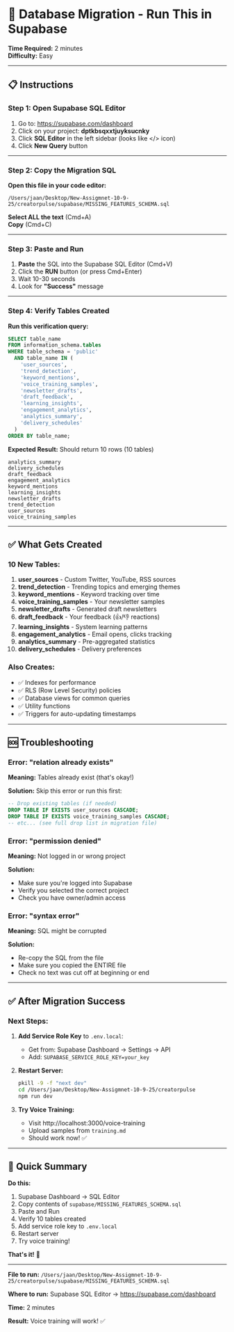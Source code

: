 # 🚀 Database Migration - Run This in Supabase

**Time Required:** 2 minutes  
**Difficulty:** Easy

---

## 📋 Instructions

### Step 1: Open Supabase SQL Editor

1. Go to: https://supabase.com/dashboard
2. Click on your project: **dptkbsqxxtjuyksucnky**
3. Click **SQL Editor** in the left sidebar (looks like </> icon)
4. Click **New Query** button

---

### Step 2: Copy the Migration SQL

**Open this file in your code editor:**
```
/Users/jaan/Desktop/New-Assigmnet-10-9-25/creatorpulse/supabase/MISSING_FEATURES_SCHEMA.sql
```

**Select ALL the text** (Cmd+A)  
**Copy** (Cmd+C)

---

### Step 3: Paste and Run

1. **Paste** the SQL into the Supabase SQL Editor (Cmd+V)
2. Click the **RUN** button (or press Cmd+Enter)
3. Wait 10-30 seconds
4. Look for **"Success"** message

---

### Step 4: Verify Tables Created

**Run this verification query:**

```sql
SELECT table_name 
FROM information_schema.tables 
WHERE table_schema = 'public' 
  AND table_name IN (
    'user_sources', 
    'trend_detection', 
    'keyword_mentions',
    'voice_training_samples', 
    'newsletter_drafts', 
    'draft_feedback',
    'learning_insights', 
    'engagement_analytics', 
    'analytics_summary',
    'delivery_schedules'
  )
ORDER BY table_name;
```

**Expected Result:** Should return 10 rows (10 tables)

```
analytics_summary
delivery_schedules
draft_feedback
engagement_analytics
keyword_mentions
learning_insights
newsletter_drafts
trend_detection
user_sources
voice_training_samples
```

---

## ✅ What Gets Created

### 10 New Tables:

1. **user_sources** - Custom Twitter, YouTube, RSS sources
2. **trend_detection** - Trending topics and emerging themes
3. **keyword_mentions** - Keyword tracking over time
4. **voice_training_samples** - Your newsletter samples
5. **newsletter_drafts** - Generated draft newsletters
6. **draft_feedback** - Your feedback (👍/👎 reactions)
7. **learning_insights** - System learning patterns
8. **engagement_analytics** - Email opens, clicks tracking
9. **analytics_summary** - Pre-aggregated statistics
10. **delivery_schedules** - Delivery preferences

### Also Creates:

- ✅ Indexes for performance
- ✅ RLS (Row Level Security) policies
- ✅ Database views for common queries
- ✅ Utility functions
- ✅ Triggers for auto-updating timestamps

---

## 🆘 Troubleshooting

### Error: "relation already exists"

**Meaning:** Tables already exist (that's okay!)

**Solution:** Skip this error or run this first:
```sql
-- Drop existing tables (if needed)
DROP TABLE IF EXISTS user_sources CASCADE;
DROP TABLE IF EXISTS voice_training_samples CASCADE;
-- etc... (see full drop list in migration file)
```

### Error: "permission denied"

**Meaning:** Not logged in or wrong project

**Solution:**
- Make sure you're logged into Supabase
- Verify you selected the correct project
- Check you have owner/admin access

### Error: "syntax error"

**Meaning:** SQL might be corrupted

**Solution:**
- Re-copy the SQL from the file
- Make sure you copied the ENTIRE file
- Check no text was cut off at beginning or end

---

## ✅ After Migration Success

### Next Steps:

1. **Add Service Role Key** to `.env.local`:
   - Get from: Supabase Dashboard → Settings → API
   - Add: `SUPABASE_SERVICE_ROLE_KEY=your_key`

2. **Restart Server:**
   ```bash
   pkill -9 -f "next dev"
   cd /Users/jaan/Desktop/New-Assigmnet-10-9-25/creatorpulse
   npm run dev
   ```

3. **Try Voice Training:**
   - Visit http://localhost:3000/voice-training
   - Upload samples from `training.md`
   - Should work now! ✅

---

## 🎯 Quick Summary

**Do this:**
1. Supabase Dashboard → SQL Editor
2. Copy contents of `supabase/MISSING_FEATURES_SCHEMA.sql`
3. Paste and Run
4. Verify 10 tables created
5. Add service role key to `.env.local`
6. Restart server
7. Try voice training!

**That's it!** 🚀

---

**File to run:** `/Users/jaan/Desktop/New-Assigmnet-10-9-25/creatorpulse/supabase/MISSING_FEATURES_SCHEMA.sql`

**Where to run:** Supabase SQL Editor → https://supabase.com/dashboard

**Time:** 2 minutes

**Result:** Voice training will work! ✅

